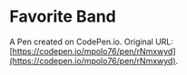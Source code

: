 # Favorite Band

A Pen created on CodePen.io. Original URL: [https://codepen.io/mpolo76/pen/rNmxwyd](https://codepen.io/mpolo76/pen/rNmxwyd).


